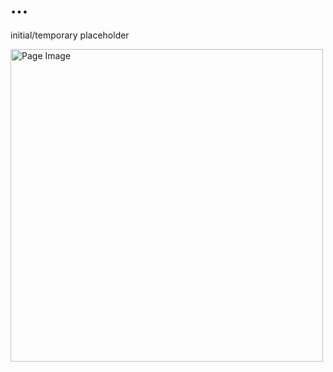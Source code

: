 # ...
initial/temporary placeholder


 <img src="https://drive.google.com/thumbnail?id=1uTwbW5jrwS7s80ChtzwjefIILOC_T15P" alt="Page Image" height="500px">
    <br>
